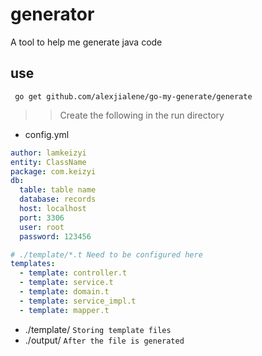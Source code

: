 # generator

A tool to help me generate java code

## use

```
 go get github.com/alexjialene/go-my-generate/generate
```

>> Create the following in the run directory

* config.yml

```yaml
author: lamkeizyi
entity: ClassName
package: com.keizyi
db:
  table: table name 
  database: records
  host: localhost
  port: 3306
  user: root
  password: 123456

# ./template/*.t Need to be configured here
templates:
  - template: controller.t
  - template: service.t
  - template: domain.t
  - template: service_impl.t
  - template: mapper.t
```

* ./template/ `Storing template files`
* ./output/  `After the file is generated`




